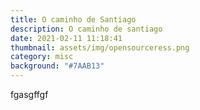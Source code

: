 ```yaml
---
title: O caminho de Santiago
description: O caminho de santiago
date: 2021-02-11 11:18:41
thumbnail: assets/img/opensourceress.png
category: misc
background: "#7AAB13"
---
```

fgasgffgf